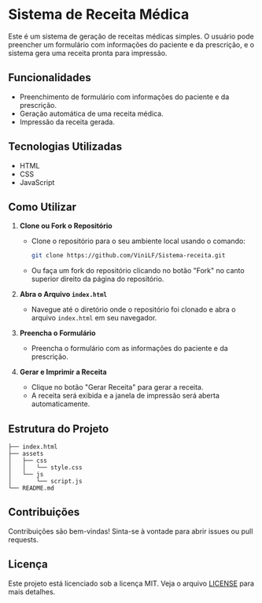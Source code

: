 # Sistema de Receita Médica

Este é um sistema de geração de receitas médicas simples. O usuário pode preencher um formulário com informações do paciente e da prescrição, e o sistema gera uma receita pronta para impressão.

## Funcionalidades

- Preenchimento de formulário com informações do paciente e da prescrição.
- Geração automática de uma receita médica.
- Impressão da receita gerada.

## Tecnologias Utilizadas

- HTML
- CSS
- JavaScript

## Como Utilizar

1. **Clone ou Fork o Repositório**
   - Clone o repositório para o seu ambiente local usando o comando:
     ```bash
     git clone https://github.com/ViniLF/Sistema-receita.git
     ```
   - Ou faça um fork do repositório clicando no botão "Fork" no canto superior direito da página do repositório.

2. **Abra o Arquivo `index.html`**
   - Navegue até o diretório onde o repositório foi clonado e abra o arquivo `index.html` em seu navegador.

3. **Preencha o Formulário**
   - Preencha o formulário com as informações do paciente e da prescrição.

4. **Gerar e Imprimir a Receita**
   - Clique no botão "Gerar Receita" para gerar a receita.
   - A receita será exibida e a janela de impressão será aberta automaticamente.

## Estrutura do Projeto

```
├── index.html
├── assets
│   ├── css
│   │   └── style.css
│   └── js
│       └── script.js
└── README.md
```

## Contribuições

Contribuições são bem-vindas! Sinta-se à vontade para abrir issues ou pull requests.

## Licença

Este projeto está licenciado sob a licença MIT. Veja o arquivo [LICENSE](LICENSE) para mais detalhes.